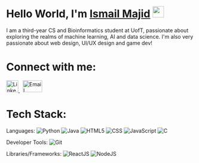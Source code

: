 <h1><b>Hello World, I'm </b><a href="https://github.com/ALX-13">Ismail Majid</a> <img src="https://media.giphy.com/media/hvRJCLFzcasrR4ia7z/giphy.gif" width="30"></h1>
I am a third-year CS and Bioinformatics student at UofT, passionate about exploring the realms of machine learning, AI and data science. I'm also very passionate about web design, UI/UX design and game dev!


# Connect with me:

<a href="https://www.linkedin.com/in/ismail-majid/" target="_blank" title="LinkedIn">
  <img src="https://cdn4.iconfinder.com/data/icons/social-messaging-ui-color-shapes-2-free/128/social-linkedin-square1-512.png" width="32" height="32" alt="LinkedIn" />
</a>
&nbsp; <!-- adds a little space between icons -->
<a href="mailto:ismail.majid@mail.utoronto.ca" title="Email">
  <img src="https://t3.ftcdn.net/jpg/13/57/95/90/360_F_1357959085_dhqh2lP2AWA95uk8vxfcHEIeE4RYlZmG.jpg" width="52" height="32" alt="Email" />
</a>


# Tech Stack:
Languages: 
![Python](https://img.shields.io/badge/python-%233776AB.svg?style=for-the-badge&logo=python&logoColor=white) 
![Java](https://img.shields.io/badge/java-%23ED8B00.svg?style=for-the-badge&logo=java&logoColor=white) 
![HTML5](https://img.shields.io/badge/html5-%23E34F26.svg?style=for-the-badge&logo=html5&logoColor=white) 
![CSS](https://img.shields.io/badge/css-%231572B6.svg?style=for-the-badge&logo=css3&logoColor=white) 
![JavaScript](https://img.shields.io/badge/javascript-%23323330.svg?style=for-the-badge&logo=javascript&logoColor=%23F7DF1E) 
![C](https://img.shields.io/badge/C-00599C?style=for-the-badge&logo=c&logoColor=white) 

Developer Tools: 
![Git](https://img.shields.io/badge/git-%23F05033.svg?style=for-the-badge&logo=git&logoColor=white)

Libraries/Frameworks: 
![ReactJS](https://img.shields.io/badge/react-%2320232a.svg?style=for-the-badge&logo=react&logoColor=%2361DAFB) 
![NodeJS](https://img.shields.io/badge/node.js-6DA55F?style=for-the-badge&logo=node.js&logoColor=white) 
